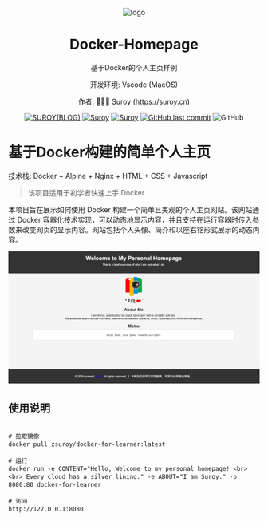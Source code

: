 <!--suppress HtmlDeprecatedAttribute -->

<div align="center">
  <p>
      <img alt="logo" src="https://raw.githubusercontent.com/zsuroy/docker-for-beginer/assets/logo.png"/>
  </p>

  <h1>Docker-Homepage</h1>
  <p> 基于Docker的个人主页样例</p>
  <p>开发环境: Vscode (MacOS)  </p>
  <p>作者: 👨🏻‍💻 Suroy (https://suroy.cn) </p>

  <p>
    <a href="https://suroy.cn"><img alt="SUROY(BLOG)" src="https://img.shields.io/website?down_message=FLOWER&label=SUROY&up_color=ff69b4&up_message=DREAM&logo=micro:bit&url=https%3A%2F%2Fsuroy.cn"></a>
    <a href="https://github.com/zsuroy"><img alt="Suroy" src="https://img.shields.io/github/languages/top/zsuroy/docker-for-beginer?style=flat-square"/></a>
    <a href="https://github.com/zsuroy"><img alt="Suroy" src="https://img.shields.io/github/languages/count/zsuroy/docker-for-beginer?style=flat"/></a>
    <a href="https://github.com/zsuroy"><img alt="GitHub last commit" src="https://img.shields.io/github/last-commit/zsuroy/docker-for-beginer"></a>
    <img alt="GitHub" src="https://img.shields.io/github/license/zsuroy/docker-for-beginer">
  </p>
</div>

# 基于Docker构建的简单个人主页

技术栈: Docker + Alpine + Nginx + HTML + CSS + Javascript
> 该项目适用于初学者快速上手 Docker

本项目旨在展示如何使用 Docker 构建一个简单且美观的个人主页网站。该网站通过 Docker 容器化技术实现，可以动态地显示内容，并且支持在运行容器时传入参数来改变网页的显示内容。网站包括个人头像、简介和以座右铭形式展示的动态内容。

![home](assets/home.png)

## 使用说明

```shell

# 拉取镜像
docker pull zsuroy/docker-for-learner:latest

# 运行
docker run -e CONTENT="Hello, Welcome to my personal homepage! <br> <br> Every cloud has a silver lining." -e ABOUT="I am Suroy." -p 8080:80 docker-for-learner

# 访问
http://127.0.0.1:8080
```
